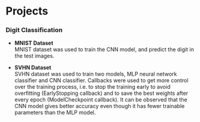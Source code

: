 # Projects

### Digit Classification
* **MNIST Dataset**  
MNIST dataset was used to train the CNN model, and predict the digit in the test images.

* **SVHN Dataset**  
SVHN dataset was used to train two models, MLP neural network classifier and CNN classifier. Callbacks were used to get more control over the training process, i.e. to stop the training early to avoid overfitting (EarlyStopping callback) and to save the best weights after every epoch (ModelCheckpoint callback). It can be observed that the CNN model gives better accuracy even though it has fewer trainable parameters than the MLP model.
